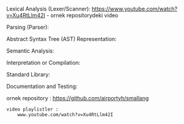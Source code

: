 Lexical Analysis (Lexer/Scanner):
    https://www.youtube.com/watch?v=Xu4RtLlm42I - ornek repositorydeki video

Parsing (Parser):


Abstract Syntax Tree (AST) Representation:


Semantic Analysis:


Interpretation or Compilation:


Standard Library:


Documentation and Testing:



ornek repository : 
    https://github.com/airportyh/smallang

    video playlistler : 
        www.youtube.com/watch?v=Xu4RtLlm42I
